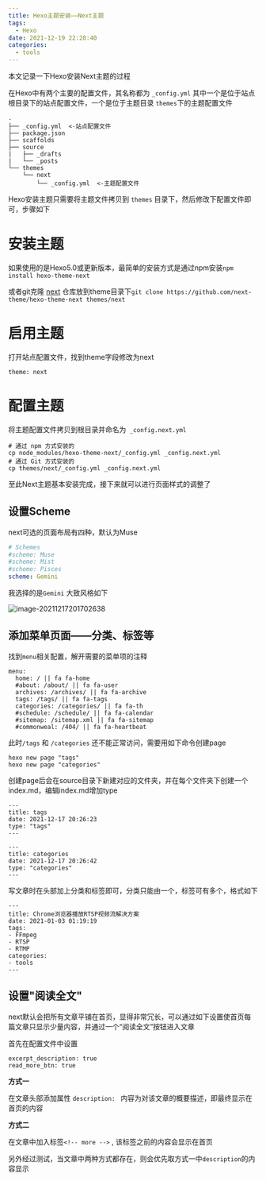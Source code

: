 ```yaml
---
title: Hexo主题安装——Next主题
tags:
  - Hexo
date: 2021-12-19 22:28:40
categories:
  - tools
---
```



本文记录一下Hexo安装Next主题的过程
<!-- more -->

 

在Hexo中有两个主要的配置文件，其名称都为 `_config.yml` 其中一个是位于站点根目录下的站点配置文件，一个是位于主题目录 `themes`下的主题配置文件



```
.
├── _config.yml  <-站点配置文件
├── package.json
├── scaffolds
├── source
|   ├── _drafts
|   └── _posts
└── themes
    └── next  
    	└── _config.yml  <-主题配置文件
```

Hexo安装主题只需要将主题文件拷贝到 `themes` 目录下，然后修改下配置文件即可，步骤如下

# 安装主题

如果使用的是Hexo5.0或更新版本，最简单的安装方式是通过npm安装`npm install hexo-theme-next`

或者git克隆 [next](https://github.com/next-theme/hexo-theme-next) 仓库放到theme目录下`git clone https://github.com/next-theme/hexo-theme-next themes/next` 

# 启用主题

打开站点配置文件，找到theme字段修改为next

```
theme: next
```

# 配置主题

将主题配置文件拷贝到根目录并命名为` _config.next.yml`

```
# 通过 npm 方式安装的
cp node_modules/hexo-theme-next/_config.yml _config.next.yml
# 通过 Git 方式安装的
cp themes/next/_config.yml _config.next.yml
```

至此Next主题基本安装完成，接下来就可以进行页面样式的调整了

## 设置Scheme

next可选的页面布局有四种，默认为Muse

```yml
# Schemes
#scheme: Muse
#scheme: Mist
#scheme: Pisces
scheme: Gemini
```

我选择的是`Gemini` 大致风格如下

![image-20211217201702638](image-20211217201702638.png)

## 添加菜单页面——分类、标签等

找到`menu`相关配置，解开需要的菜单项的注释

```
menu:
  home: / || fa fa-home
  #about: /about/ || fa fa-user
  archives: /archives/ || fa fa-archive
  tags: /tags/ || fa fa-tags
  categories: /categories/ || fa fa-th
  #schedule: /schedule/ || fa fa-calendar
  #sitemap: /sitemap.xml || fa fa-sitemap
  #commonweal: /404/ || fa fa-heartbeat
```

此时`/tags` 和 `/categories` 还不能正常访问，需要用如下命令创建page

```
hexo new page "tags"
hexo new page "categories"

```

创建page后会在source目录下新建对应的文件夹，并在每个文件夹下创建一个index.md，编辑index.md增加type

```
---
title: tags
date: 2021-12-17 20:26:23
type: "tags"
---

---
title: categories
date: 2021-12-17 20:26:42
type: "categories"
---
```

写文章时在头部加上分类和标签即可，分类只能由一个，标签可有多个，格式如下

```
---
title: Chrome浏览器播放RTSP视频流解决方案
date: 2021-01-03 01:19:19
tags:
- FFmpeg
- RTSP
- RTMP
categories:
- tools
---
```



## 设置"阅读全文"

next默认会把所有文章平铺在首页，显得非常冗长，可以通过如下设置使首页每篇文章只显示少量内容，并通过一个“阅读全文”按钮进入文章

首先在配置文件中设置

```
excerpt_description: true
read_more_btn: true
```

**方式一**

在文章头部添加属性 `description: `  内容为对该文章的概要描述，即最终显示在首页的内容

**方式二**

在文章中加入标签`<!-- more -->` , 该标签之前的内容会显示在首页

另外经过测试，当文章中两种方式都存在，则会优先取方式一中`description`的内容显示
